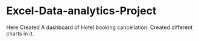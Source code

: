# Excel-Data-analytics-Project
Here Created A dashboard of Hotel  booking cancellation. Created different charts in it. 
